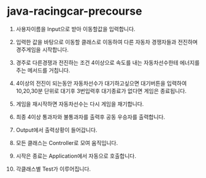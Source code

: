 # java-racingcar-precourse

1. 사용자이름을 Input으로 받아 이동할값을 입력합니다.

2. 입력한 값을 바탕으로 이동할 클래스로 이동하여 다른 자동차 경쟁자들과 전진하며 경주게임을 시작합니다.

3. 경주로 다른경쟁과 전진하는 조건 4이상으로 속도를 내는 자동차선수한테 에너지를 주는 메서드를 거칩니다.

4. 4이상의 전진이 되는동안 자동차선수가 대기하고싶으면 대기버튼을 입력하여 10,20,30분 단위로 대기후
   3번입력후 대기종료가 없다면 게임은 종료됩니다.

5. 게임을 재시작하면 자동차선수는 다시 게임을 재기합니다.

6. 최종 4이상 통과자와 불통과자를 출력후 공동 우승자를 출력합니다.

7. Output에서 출력상황이 들어갑니다.

8. 모든 클래스는 Controller로 모여 움직입니다.

9. 시작은 종료는 Application에서 자동으로 호출합니다.

10. 각클래스별 Test가 이루어집니다.
